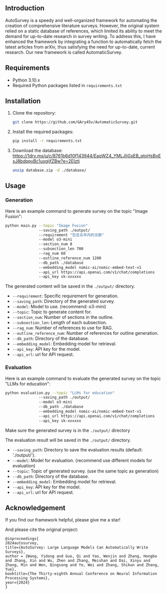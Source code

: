 ## Introduction

AutoSurvey is a speedy and well-organized framework for automating the creation of comprehensive literature surveys. However, the original system relied on a static database of references, which limited its ability to meet the demand for up-to-date research in survey writing. To address this, I have enhanced the framework by integrating a function to automatically fetch the latest articles from arXiv, thus satisfying the need for up-to-date, current research. Our new framework is called AutomaticSurvey.

## Requirements

- Python 3.10.x
- Required Python packages listed in `requirements.txt`

## Installation

1. Clone the repository:
   ```sh
   git clone https://github.com/GAry45v/AutomaticSurvey.git
   ```
2. Install the required packages:
   ```sh
   pip install -r requirements.txt
   ```

3. Download the database: 
   https://1drv.ms/u/c/8761b6d10f143944/EaqWZ4_YMLJIjGsEB_qtoHsBoExJ8bdppyBc1uxgijfZBw?e=2EIzti
   ```sh
   unzip database.zip -d ./database/
   ```

## Usage

### Generation
Here is an example command to generate survey on the topic "Image Fusion":

```sh
python main.py --topic "Image Fusion" 
               --saving_path ./output/
               --requirement "包含五年内的文献"
               --model o3-mini
               --section_num 8
               --subsection_len 700
               --rag_num 60
               --outline_reference_num 1200
               --db_path ./database
               --embedding_model nomic-ai/nomic-embed-text-v1
               --api_url https://api.openai.com/v1/chat/completions
               --api_key sk-xxxxxx 
```

The generated content will be saved in the `./output/` directory.

- `--requirement`: Specific requirement for generation.
- `--saving_path`: Directory of the generated survey.
- `--model`: Model to use. (recommend: o3-mini)
- `--topic`: Topic to generate content for.
- `--section_num`: Number of sections in the outline.
- `--subsection_len`: Length of each subsection.
- `--rag_num`: Number of references to use for RAG.
- `--outline_reference_num`: Number of references for outline generation.
- `--db_path`: Directory of the database.
- `--embedding_model`: Embedding model for retrieval.
- `--api_key`: API key for the model.
- `--api_url`: url for API request.

### Evaluation

Here is an example command to evaluate the generated survey on the topic "LLMs for education":

```sh
python evaluation.py --topic "LLMs for education" 
               --saving_path ./output/
               --model o3-mini
               --db_path ./database
               --embedding_model nomic-ai/nomic-embed-text-v1
               --api_url https://api.openai.com/v1/chat/completions
               --api_key sk-xxxxxx 
```

Make sure the generated survey is in the `./output/` directory

The evaluation result will be saved in the `./output/` directory.

- `--saving_path`: Directory to save the evaluation results (default: './output/').
- `--model`: Model for evaluation. (recommend use different models for evaluation)
- `--topic`: Topic of generated survey. (use the same topic as generation)
- `--db_path`: Directory of the database.
- `--embedding_model`: Embedding model for retrieval.
- `--api_key`: API key for the model.
- `--api_url`: url for API request.

## Acknowledgement
If you find our framework helpful, please give me a star!

And please cite the original project:

```
@inproceedings{
2024autosurvey,
title={AutoSurvey: Large Language Models Can Automatically Write Surveys},
author = {Wang, Yidong and Guo, Qi and Yao, Wenjin and Zhang, Hongbo and Zhang, Xin and Wu, Zhen and Zhang, Meishan and Dai, Xinyu and Zhang, Min and Wen, Qingsong and Ye, Wei and Zhang, Shikun and Zhang, Yue},
booktitle={The Thirty-eighth Annual Conference on Neural Information Processing Systems},
year={2024}
}
```
